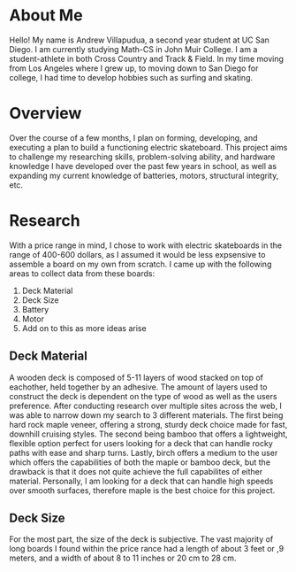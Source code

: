 # About Me
Hello! My name is Andrew Villapudua, a second year student at UC San Diego. I am currently studying Math-CS in John Muir College. I am a student-athlete in both Cross Country and Track & Field. In my time moving from Los Angeles where I grew up, to moving down to San Diego for college, I had time to develop hobbies such as surfing and skating. 
# Overview
Over the course of a few months, I plan on forming, developing, and executing a plan to build a functioning electric skateboard. This project aims to challenge my researching skills, problem-solving ability, and hardware knowledge I have developed over the past few years in school, as well as expanding my current knowledge of batteries, motors, structural integrity, etc.
# Research
With a price range in mind, I chose to work with electric skateboards in the range of 400-600 dollars, as I assumed it would be less expsensive to assemble a board on my own from scratch. I came up with the following areas to collect data from these boards:
1. Deck Material
2. Deck Size
3. Battery
4. Motor 
5. Add on to this as more ideas arise
## Deck Material
A wooden deck is composed of 5-11 layers of wood stacked on top of eachother, held together by an adhesive. The amount of layers used to construct the deck is dependent on the type of wood as well as the users preference. After conducting research over multiple sites across the web, I was able to narrow down my search to 3 different materials. The first being hard rock maple veneer, offering a strong, sturdy deck choice made for fast, downhill cruising styles. The second being bamboo that offers a lightweight, flexible option perfect for users looking for a deck that can handle rocky paths with ease and sharp turns. Lastly, birch offers a medium to the user which offers the capabilities of both the maple or bamboo deck, but the drawback is that it does not quite achieve the full capabilites of either material. Personally, I am looking for a deck that can handle high speeds over smooth surfaces, therefore maple is the best choice for this project. 
## Deck Size
For the most part, the size of the deck is subjective. The vast majority of long boards I found within the price rance had a length of about 3 feet or ,9 meters, and a width of about 8 to 11 inches or 20 cm to 28 cm. 
